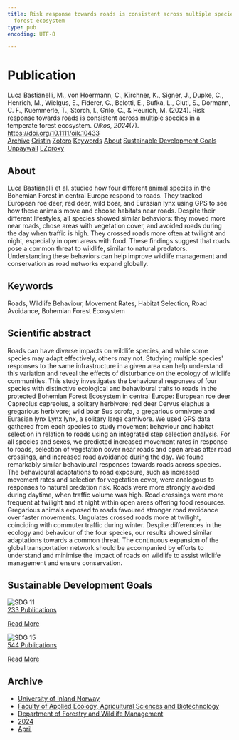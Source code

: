 ```yaml
---
title: Risk response towards roads is consistent across multiple species in a temperate
  forest ecosystem
type: pub
encoding: UTF-8

---
```

<h1>Publication</h1>
<article id="csl-bib-container-SPPNWVH4" class="csl-bib-container">
  <div class="csl-bib-body"> <div class="csl-entry">Luca Bastianelli, M., von Hoermann, C., Kirchner, K., Signer, J., Dupke, C., Henrich, M., Wielgus, E., Fiderer, C., Belotti, E., Bufka, L., Ciuti, S., Dormann, C. F., Kuemmerle, T., Storch, I., Grilo, C., &#38; Heurich, M. (2024). Risk response towards roads is consistent across multiple species in a temperate forest ecosystem. <i>Oikos</i>, <i>2024</i>(7). <a href="https://doi.org/10.1111/oik.10433">https://doi.org/10.1111/oik.10433</a></div> </div>
  <div class="csl-bib-buttons">
    <a href="#taxonomy-article-SPPNWVH4" alt="archive" class="csl-bib-button">Archive</a>
    <a href="https://app.cristin.no/results/show.jsf?id=2263796" alt="Cristin" class="csl-bib-button">Cristin</a>
    <a href="http://zotero.org/groups/5881554/items/SPPNWVH4" alt="Zotero" class="csl-bib-button">Zotero</a>
    <a href="#keywords-article-SPPNWVH4" alt="keywords" class="csl-bib-button">Keywords</a>
    <a href="#about-article-SPPNWVH4" alt="about_pub" class="csl-bib-button">About</a>
    <a href="#sdg-article-SPPNWVH4" alt="sdg" class="csl-bib-button">Sustainable Development Goals</a>
    <a href="https://onlinelibrary.wiley.com/doi/pdfdirect/10.1111/oik.10433" alt="Unpaywall" class="csl-bib-button">Unpaywall</a>
    <a href="https://onlinelibrary.wiley.com/doi/pdfdirect/10.1111/oik.10433" alt="EZproxy" class="csl-bib-button">EZproxy</a>
  </div>
  <div id="csl-bib-meta-container-SPPNWVH4"></div>
</article>
<div id="csl-bib-meta-SPPNWVH4" class="csl-bib-meta">
  <article id="about-article-SPPNWVH4" class="about_pub-article">
    <h1>About</h1>
    Luca Bastianelli et al. studied how four different animal species in the Bohemian Forest in central Europe respond to roads. They tracked European roe deer, red deer, wild boar, and Eurasian lynx using GPS to see how these animals move and choose habitats near roads. Despite their different lifestyles, all species showed similar behaviors: they moved more near roads, chose areas with vegetation cover, and avoided roads during the day when traffic is high. They crossed roads more often at twilight and night, especially in open areas with food. These findings suggest that roads pose a common threat to wildlife, similar to natural predators. Understanding these behaviors can help improve wildlife management and conservation as road networks expand globally.
  </article>
  <article id="keywords-article-SPPNWVH4" class="keywords-article">
    <h1>Keywords</h1>
    Roads, Wildlife Behaviour, Movement Rates, Habitat Selection, Road Avoidance, Bohemian Forest Ecosystem
  </article>
  <article id="abstract-article-SPPNWVH4" class="abstract-article">
    <h1>Scientific abstract</h1>
    Roads can have diverse impacts on wildlife species, and while some species may adapt effectively, others may not. Studying multiple species' responses to the same infrastructure in a given area can help understand this variation and reveal the effects of disturbance on the ecology of wildlife communities. This study investigates the behavioural responses of four species with distinctive ecological and behavioural traits to roads in the protected Bohemian Forest Ecosystem in central Europe: European roe deer Capreolus capreolus, a solitary herbivore; red deer Cervus elaphus a gregarious herbivore; wild boar Sus scrofa, a gregarious omnivore and Eurasian lynx Lynx lynx, a solitary large carnivore. We used GPS data gathered from each species to study movement behaviour and habitat selection in relation to roads using an integrated step selection analysis. For all species and sexes, we predicted increased movement rates in response to roads, selection of vegetation cover near roads and open areas after road crossings, and increased road avoidance during the day. We found remarkably similar behavioural responses towards roads across species. The behavioural adaptations to road exposure, such as increased movement rates and selection for vegetation cover, were analogous to responses to natural predation risk. Roads were more strongly avoided during daytime, when traffic volume was high. Road crossings were more frequent at twilight and at night within open areas offering food resources. Gregarious animals exposed to roads favoured stronger road avoidance over faster movements. Ungulates crossed roads more at twilight, coinciding with commuter traffic during winter. Despite differences in the ecology and behaviour of the four species, our results showed similar adaptations towards a common threat. The continuous expansion of the global transportation network should be accompanied by efforts to understand and minimise the impact of roads on wildlife to assist wildlife management and ensure conservation.
  </article>
  <article id="sdg-article-SPPNWVH4" class="sdg-article">
    <h1>Sustainable Development Goals</h1>
    <div class="sdg-container"><div id="sdg11" class="sdg">
        <img src="{{< params subfolder >}}images/sdg/sdg11_en.png" class="image" alt="SDG 11">
        <div class="sdg-overlay">
          <a href="{{< params subfolder >}}en/archive/?sdg=11#archive" class="sdg-publication-count"><span>233</span> Publications</a>
          <p><a href="https://sdgs.un.org/goals/goal11" class="sdg-read-more">Read More</a></p>
        </div>
      </div> <div id="sdg15" class="sdg">
        <img src="{{< params subfolder >}}images/sdg/sdg15_en.png" class="image" alt="SDG 15">
        <div class="sdg-overlay">
          <a href="{{< params subfolder >}}en/archive/?sdg=15#archive" class="sdg-publication-count"><span>544</span> Publications</a>
          <p><a href="https://sdgs.un.org/goals/goal15" class="sdg-read-more">Read More</a></p>
        </div>
      </div></div>
  </article>
  <article id="taxonomy-article-SPPNWVH4" class="taxonomy-article">
    <h1>Archive</h1>
    <ul>
      <li><a href="{{< params subfolder >}}en/archive/?key=3DCRN523">University of Inland Norway</a></li>
      <li><a href="{{< params subfolder >}}en/archive/?key=T77LXH6D">Faculty of Applied Ecology, Agricultural Sciences and Biotechnology</a></li>
      <li><a href="{{< params subfolder >}}en/archive/?key=7TRARPE3">Department of Forestry and Wildlife Management</a></li>
      <li><a href="{{< params subfolder >}}en/archive/?key=A4XX8HDP">2024</a></li>
      <li><a href="{{< params subfolder >}}en/archive/?key=KY9TTFZF">April</a></li>
    </ul>
  </article>
</div>
